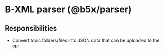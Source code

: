 # B-XML parser (@b5x/parser)

## Responsibilities

- Convert topic folders/files into JSON data that can be uploaded to the api